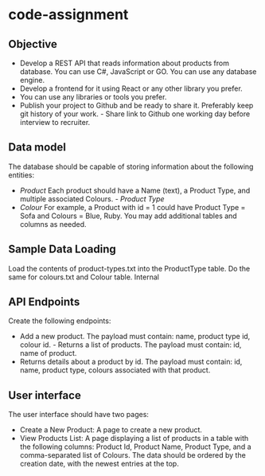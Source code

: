 # code-assignment
## Objective 
- Develop a REST API that reads information about products from database. You can use C#,  JavaScript or GO. You can use any database engine. 
- Develop a frontend for it using React or any other library you prefer. 
- You can use any libraries or tools you prefer. 
- Publish your project to Github and be ready to share it. Preferably keep git history of your work. - Share link to Github one working day before interview to recruiter. 
## Data model 
The database should be capable of storing information about the following entities: 
- *Product* 
Each product should have a Name (text), a Product Type, and multiple associated Colours. - *Product Type* 
- *Colour* 
For example, a Product with id = 1 could have Product Type = Sofa and Colours = Blue, Ruby. You may add additional tables and columns as needed. 
## Sample Data Loading 
Load the contents of product-types.txt into the ProductType table. Do the same for colours.txt  and Colour table. 
Internal 
## API Endpoints 
Create the following endpoints: 
- Add a new product. The payload must contain: name, product type id, colour id. - Returns a list of products. The payload must contain: id, name of product. 
- Returns details about a product by id. The payload must contain: id, name, product type,  colours associated with that product. 
## User interface 
The user interface should have two pages: 
- Create a New Product: A page to create a new product. 
- View Products List: A page displaying a list of products in a table with the following columns:  Product Id, Product Name, Product Type, and a comma-separated list of Colours. The data  should be ordered by the creation date, with the newest entries at the top.

